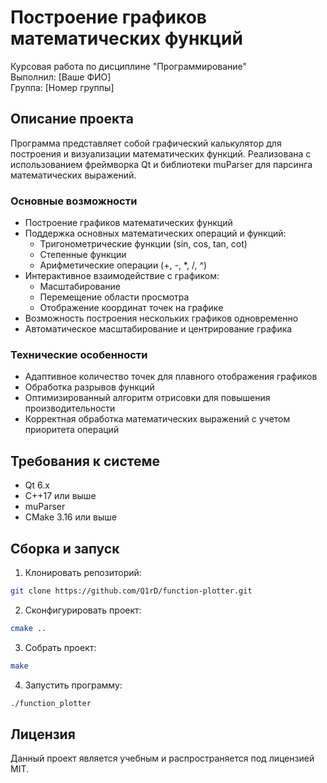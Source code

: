 # Построение графиков математических функций

Курсовая работа по дисциплине "Программирование"  
Выполнил: [Ваше ФИО]  
Группа: [Номер группы]

## Описание проекта

Программа представляет собой графический калькулятор для построения и визуализации математических функций. Реализована с использованием фреймворка Qt и библиотеки muParser для парсинга математических выражений.

### Основные возможности

- Построение графиков математических функций
- Поддержка основных математических операций и функций:
  - Тригонометрические функции (sin, cos, tan, cot)
  - Степенные функции
  - Арифметические операции (+, -, *, /, ^)
- Интерактивное взаимодействие с графиком:
  - Масштабирование
  - Перемещение области просмотра
  - Отображение координат точек на графике
- Возможность построения нескольких графиков одновременно
- Автоматическое масштабирование и центрирование графика

### Технические особенности

- Адаптивное количество точек для плавного отображения графиков
- Обработка разрывов функций
- Оптимизированный алгоритм отрисовки для повышения производительности
- Корректная обработка математических выражений с учетом приоритета операций

## Требования к системе

- Qt 6.x
- C++17 или выше
- muParser
- CMake 3.16 или выше

## Сборка и запуск

1. Клонировать репозиторий:
```bash
git clone https://github.com/Q1rD/function-plotter.git
```

2. Сконфигурировать проект:
```bash
cmake ..
```

3. Собрать проект:
```bash
make
```

4. Запустить программу:
```bash
./function_plotter
```
## Лицензия

Данный проект является учебным и распространяется под лицензией MIT.
